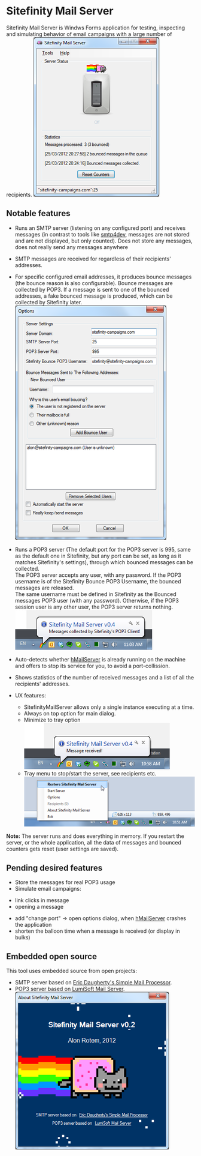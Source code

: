 # Sitefinity Mail Server
Sitefinity Mail Server is Windws Forms application for testing, inspecting and simulating behavior of email campaigns with a large number of recipients.
![SitefinityMailServer main window](https://raw.githubusercontent.com/alonrotem/SitefinityMailServer/master/Screenshots/Screenshot%20-%20Main%20window.png)

## Notable features
* Runs an SMTP server (listening on any configured port) and receives messages (in contrast to tools like [smtp4dev](https://smtp4dev.codeplex.com/), messages are not stored and are not displayed, but only counted). Does not store any messages, does not really send any messages anywhere
   
* SMTP messages are received for regardless of their recipients' addresses.

* For specific configured email addresses, it produces bounce messages (the bounce reason is also configurable). Bounce messages are collected by POP3. If a message is sent to one of the bounced addresses, a fake bounced message is produced, which can be collected by Sitefinity later.
![](https://raw.githubusercontent.com/alonrotem/SitefinityMailServer/master/Screenshots/Screenshot%20-%20Options%20dialog.png)

* Runs a POP3 server (The default port for the POP3 server is 995, same as the default one in Sitefinity, but any port can be set, as long as it matches Sitefinity's settings), through which bounced messages can be collected.  
The POP3 server accepts any user, with any password. If the POP3 username is of the Sitefinity Bounce POP3 Username, the bounced messages are released.    
The same username must be defined in Sitefinity as the Bounced messages POP3 user (with any password). Otherwise, if the POP3 session user is any other user, the POP3 server returns nothing.
![](https://raw.githubusercontent.com/alonrotem/SitefinityMailServer/master/Screenshots/Screenshot%20-%20Notification%20Icon%20Messages%20Collected.png)

* Auto-detects whether [hMailServer](https://www.hmailserver.com/) is already running on the machine and offers to stop its service for you, to avoid a port-collission.

* Shows statistics of the number of received messages and a list of all the recipients' addresses.

* UX features:
  - SitefinityMailServer allows only a single instance executing at a time.
  - Always on top option for main dialog.
  - Minimize to tray option
  ![](https://raw.githubusercontent.com/alonrotem/SitefinityMailServer/master/Screenshots/Screenshot%20-%20Notification%20Icon%20Message%20Received.png)
  - Tray menu to stop/start the server, see recipients etc.  
  ![](https://raw.githubusercontent.com/alonrotem/SitefinityMailServer/master/Screenshots/Screenshot%20-%20Notification%20Icon%20Menu.png)

**Note:** The server runs and does everything in memory. If you restart the server, or the whole application, all the data of messages and bounced counters gets reset (user settings are saved).


## Pending desired features ##

* Store the messages for real POP3 usage
* Simulate email campaigns:
 - link clicks in message
 - opening a message
* add "change port" -> open options dialog, when [hMailServer](https://www.hmailserver.com/) crashes the application
* shorten the balloon time when a message is received (or display in bulks)

## Embedded open source ##
This tool uses embedded source from open projects:
* SMTP server based on [Eric Daugherty's Simple Mail Processor](http://www.ericdaugherty.com/apps/simplemailprocessor/).
* POP3 server based on [LumiSoft Mail Server](http://www.lumisoft.ee/lsWWW/ENG/Products/Mail_Server/mail_index_eng.aspx?type=info).
![About](https://raw.githubusercontent.com/alonrotem/SitefinityMailServer/master/Screenshots/Screenshot%20-%20About%20window.png)


